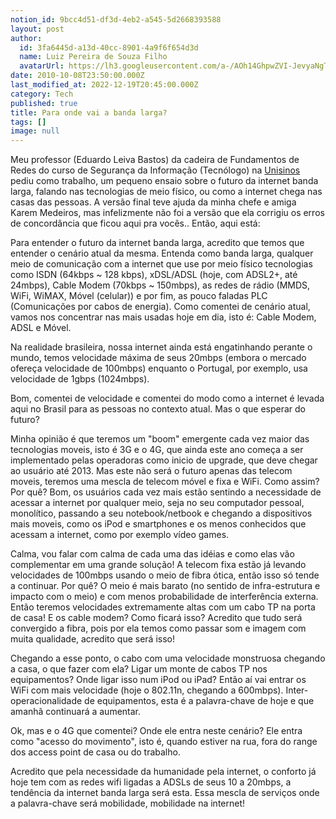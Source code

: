 ```yaml
---
notion_id: 9bcc4d51-df3d-4eb2-a545-5d2668393588
layout: post
author:
  id: 3fa6445d-a13d-40cc-8901-4a9f6f654d3d
  name: Luiz Pereira de Souza Filho
  avatarUrl: https://lh3.googleusercontent.com/a-/AOh14GhpwZVI-JevyaNgTdlrOT6YN20cI6V9Kxtq38Ij8AQ=s100
date: 2010-10-08T23:50:00.000Z
last_modified_at: 2022-12-19T20:45:00.000Z
category: Tech
published: true
title: Para onde vai a banda larga?
tags: []
image: null
---
```


Meu professor (Eduardo Leiva Bastos) da cadeira de Fundamentos de Redes do curso de Segurança da Informação (Tecnólogo) na [Unisinos](http://unisinos.br) pediu como trabalho, um pequeno ensaio sobre o futuro da internet banda larga, falando nas tecnologias de meio físico, ou como a internet chega nas casas das pessoas. A versão final teve ajuda da minha chefe e amiga Karem Medeiros, mas infelizmente não foi a versão que ela corrigiu os erros de concordância que ficou aqui pra vocês.. Então, aqui está:

Para entender o futuro da internet banda larga, acredito que temos que entender o cenário atual da mesma. Entenda como banda larga, qualquer meio de comunicação com a internet que use por meio físico tecnologias como ISDN (64kbps ~ 128 kbps), xDSL/ADSL (hoje, com ADSL2+, até 24mbps), Cable Modem (70kbps ~ 150mbps), as redes de rádio (MMDS, WiFi, WiMAX, Móvel (celular)) e por fim, as pouco faladas PLC (Comunicações por cabos de energia). Como comentei de cenário atual, vamos nos concentrar nas mais usadas hoje em dia, isto é: Cable Modem, ADSL e Móvel.

Na realidade brasileira, nossa internet ainda está engatinhando perante o mundo, temos velocidade máxima de seus 20mbps (embora o mercado ofereça velocidade de 100mbps) enquanto o Portugal, por exemplo, usa velocidade de 1gbps (1024mbps).

Bom, comentei de velocidade e comentei do modo como a internet é levada aqui no Brasil para as pessoas no contexto atual. Mas o que esperar do futuro?

Minha opinião é que teremos um "boom" emergente cada vez maior das tecnologias moveis, isto é 3G e o 4G, que ainda este ano começa a ser implementado pelas operadoras como inicio de upgrade, que deve chegar ao usuário até 2013. Mas este não será o futuro apenas das telecom moveis, teremos uma mescla de telecom móvel e fixa e WiFi. Como assim? Por quê? Bom, os usuários cada vez mais estão sentindo a necessidade de acessar a internet por qualquer meio, seja no seu computador pessoal, monolítico, passando a seu notebook/netbook e chegando a dispositivos mais moveis, como os iPod e smartphones e os menos conhecidos que acessam a internet, como por exemplo vídeo games.

Calma, vou falar com calma de cada uma das idéias e como elas vão complementar em uma grande solução! A telecom fixa estão já levando velocidades de 100mbps usando o meio de fibra ótica, então isso só tende a continuar. Por quê? O meio é mais barato (no sentido de infra-estrutura e impacto com o meio) e com menos probabilidade de interferência externa. Então teremos velocidades extremamente altas com um cabo TP na porta de casa! E os cable modem? Como ficará isso? Acredito que tudo será convergido a fibra, pois por ela temos como passar som e imagem com muita qualidade, acredito que será isso!

Chegando a esse ponto, o cabo com uma velocidade monstruosa chegando a casa, o que fazer com ela? Ligar um monte de cabos TP nos equipamentos? Onde ligar isso num iPod ou iPad? Então aí vai entrar os WiFi com mais velocidade (hoje o 802.11n, chegando a 600mbps). Inter-operacionalidade de equipamentos, esta é a palavra-chave de hoje e que amanhã continuará a aumentar.

Ok, mas e o 4G que comentei? Onde ele entra neste cenário? Ele entra como "acesso do movimento", isto é, quando estiver na rua, fora do range dos access point de casa ou do trabalho.

Acredito que pela necessidade da humanidade pela internet, o conforto já hoje tem com as redes wifi ligadas a ADSLs de seus 10 a 20mbps, a tendência da internet banda larga será esta. Essa mescla de serviços onde a palavra-chave será mobilidade, mobilidade na internet!

